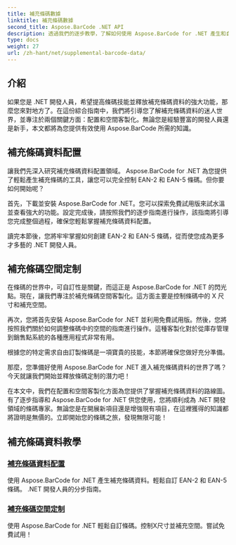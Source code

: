 ```yaml
---
title: 補充條碼數據
linktitle: 補充條碼數據
second_title: Aspose.BarCode .NET API
description: 透過我們的逐步教學，了解如何使用 Aspose.BarCode for .NET 產生和自訂補充條碼資料。立即增強您的條碼技能！
type: docs
weight: 27
url: /zh-hant/net/supplemental-barcode-data/
---
```


## 介紹

如果您是 .NET 開發人員，希望提高條碼技能並釋放補充條碼資料的強大功能，那麼您來對地方了。在這份綜合指南中，我們將引導您了解補充條碼資料的迷人世界，並專注於兩個關鍵方面：配置和空間客製化。無論您是經驗豐富的開發人員還是新手，本文都將為您提供有效使用 Aspose.BarCode 所需的知識。

## 補充條碼資料配置

讓我們先深入研究補充條碼資料配置領域。 Aspose.BarCode for .NET 為您提供了輕鬆產生補充條碼的工具，讓您可以完全控制 EAN-2 和 EAN-5 條碼。但你要如何開始呢？ 

首先，下載並安裝 Aspose.BarCode for .NET。您可以探索免費試用版來試水溫並查看強大的功能。設定完成後，請按照我們的逐步指南進行操作，該指南將引導您完成整個過程，確保您輕鬆掌握補充條碼資料配置。

讀完本節後，您將牢牢掌握如何創建 EAN-2 和 EAN-5 條碼，從而使您成為更多才多藝的 .NET 開發人員。

## 補充條碼空間定制

在條碼的世界中，可自訂性是關鍵，而這正是 Aspose.BarCode for .NET 的閃光點。現在，讓我們專注於補充條碼空間客製化。這方面主要是控制條碼中的 X 尺寸和補充空間。

再次，您將首先安裝 Aspose.BarCode for .NET 並利用免費試用版。然後，您將按照我們關於如何調整條碼中的空間的指南進行操作。這種客製化對於從庫存管理到銷售點系統的各種應用程式非常有用。

根據您的特定需求自由訂製條碼是一項寶貴的技能，本節將確保您做好充分準備。

那麼，您準備好使用 Aspose.BarCode for .NET 進入補充條碼資料的世界了嗎？今天就讓我們開始並釋放條碼定制的潛力吧！

在本文中，我們在配置和空間客製化方面為您提供了掌握補充條碼資料的路線圖。有了逐步指導和 Aspose.BarCode for .NET 供您使用，您將順利成為 .NET 開發領域的條碼專家。無論您是在開展新項目還是增強現有項目，在這裡獲得的知識都將證明是無價的。立即開始您的條碼之旅，發現無限可能！

## 補充條碼資料教學
### [補充條碼資料配置](./supplemental-barcode-data-configuration/)
使用 Aspose.BarCode for .NET 產生補充條碼資料。輕鬆自訂 EAN-2 和 EAN-5 條碼。 .NET 開發人員的分步指南。
### [補充條碼空間定制](./supplemental-barcode-space-customization/)
使用 Aspose.BarCode for .NET 輕鬆自訂條碼。控制X尺寸並補充空間。嘗試免費試用！